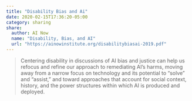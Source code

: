```yaml
---
title: "Disability Bias and Ai"
date: 2020-02-15T17:36:20-05:00
category: sharing
share:
  author: AI Now
  name: "Disability, Bias, and AI"
  url: "https://ainowinstitute.org/disabilitybiasai-2019.pdf"
---
```


> Centering disability in discussions of AI bias and justice can help us refocus and refine our approach to remediating AI’s harms, moving away from a narrow focus on technology and its potential to “solve” and “assist,” and toward approaches that account for social context, history, and the power structures within which AI is produced and deployed.
